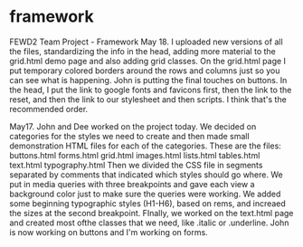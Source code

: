 # framework
FEWD2 Team Project - Framework
May 18. I uploaded new versions of all the files, standardizing the info in the head, adding more material to the grid.html demo page and also adding grid classes. On the grid.html page I put temporary colored borders around the rows and columns just so you can see what is happening. John is putting the final touches on buttons. In the head, I put the link to google fonts and favicons first, then the link to the reset, and then the link to our stylesheet and then scripts. I think that's the recommended order.

May17. John and Dee worked on the project today. 
We decided on categories for the styles we need to create
and then made small demonstration HTML files for each of the categories.
These are the files:
    buttons.html
    forms.html
    grid.html
    images.html
    lists.html
    tables.html
    text.html
    typography.html
 Then we divided the CSS file in segments separated by comments
that indicated which styles should go where.
We put in media queries with three breakpoints and gave each view
a background color just to make sure the queries were working.
We added some beginning typographic styles (H1-H6), based on rems, 
and increaed the sizes at the second breakpoint.
FInally, we worked on the text.html page and created most ofthe classes
that we need, like .italic  or .underline.
John is now working on buttons and I'm working on forms.
